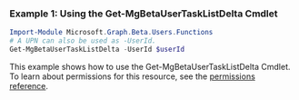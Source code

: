 ### Example 1: Using the Get-MgBetaUserTaskListDelta Cmdlet
```powershell
Import-Module Microsoft.Graph.Beta.Users.Functions
# A UPN can also be used as -UserId.
Get-MgBetaUserTaskListDelta -UserId $userId
```
This example shows how to use the Get-MgBetaUserTaskListDelta Cmdlet.
To learn about permissions for this resource, see the [permissions reference](/graph/permissions-reference).
